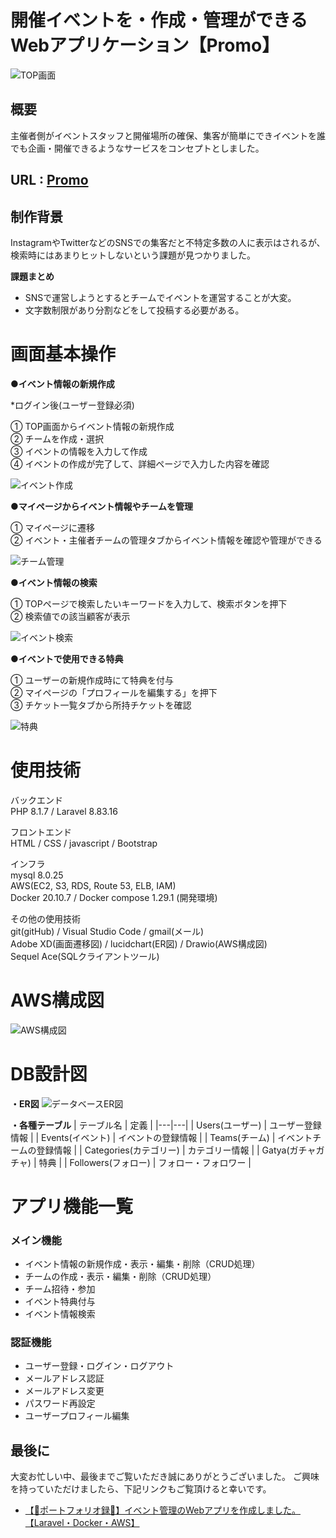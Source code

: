 # 開催イベントを・作成・管理ができるWebアプリケーション【Promo】

![TOP画面](readmeFolder/TOP画面.png)

## 概要
主催者側がイベントスタッフと開催場所の確保、集客が簡単にできイベントを誰でも企画・開催できるようなサービスをコンセプトとしました。

## URL : [Promo](http://54.178.80.114/ "Promo Home")

## 制作背景
InstagramやTwitterなどのSNSでの集客だと不特定多数の人に表示はされるが、
検索時にはあまりヒットしないという課題が見つかりました。


**課題まとめ**
- SNSで運営しようとするとチームでイベントを運営することが大変。
- 文字数制限があり分割などをして投稿する必要がある。

# 画面基本操作
**●イベント情報の新規作成** 

*ログイン後(ユーザー登録必須)

① TOP画面からイベント情報の新規作成  
② チームを作成・選択  
③ イベントの情報を入力して作成  
④ イベントの作成が完了して、詳細ページで入力した内容を確認

![イベント作成](readmeFolder/イベント作成.gif)

**●マイページからイベント情報やチームを管理**

① マイページに遷移  
② イベント・主催者チームの管理タブからイベント情報を確認や管理ができる  

![チーム管理](readmeFolder/チーム管理.gif)

**●イベント情報の検索**

① TOPページで検索したいキーワードを入力して、検索ボタンを押下  
② 検索値での該当顧客が表示  

![イベント検索](readmeFolder/検索.gif)

**●イベントで使用できる特典**

① ユーザーの新規作成時にて特典を付与  
② マイページの「プロフィールを編集する」を押下  
③ チケット一覧タブから所持チケットを確認  

![特典](readmeFolder/特典.png)

# 使用技術
バックエンド  
PHP 8.1.7 / Laravel 8.83.16

フロントエンド  
HTML / CSS / javascript / Bootstrap

インフラ  
mysql 8.0.25  
AWS(EC2, S3, RDS, Route 53, ELB, IAM)  
Docker 20.10.7 / Docker compose 1.29.1 (開発環境)

その他の使用技術  
git(gitHub) / Visual Studio Code / gmail(メール)  
Adobe XD(画面遷移図) / lucidchart(ER図) / Drawio(AWS構成図)  
Sequel Ace(SQLクライアントツール)


# AWS構成図
![AWS構成図](readmeFolder/AWS構成図.drawio.png)

# DB設計図
**・ER図**
![データベースER図](readmeFolder/データベースER図.png)

**・各種テーブル**
| テーブル名 | 定義 |
|---|---|
| Users(ユーザー) | ユーザー登録情報 |
| Events(イベント) | イベントの登録情報 |
| Teams(チーム) | イベントチームの登録情報 |
| Categories(カテゴリー) | カテゴリー情報 |
| Gatya(ガチャガチャ) | 特典 |
| Followers(フォロー) | フォロー・フォロワー |


# アプリ機能一覧
### メイン機能
- イベント情報の新規作成・表示・編集・削除（CRUD処理）  
- チームの作成・表示・編集・削除（CRUD処理）  
- チーム招待・参加  
- イベント特典付与  
- イベント情報検索  

### 認証機能
- ユーザー登録・ログイン・ログアウト  
- メールアドレス認証  
- メールアドレス変更  
- パスワード再設定  
- ユーザープロフィール編集  

## 最後に
大変お忙しい中、最後までご覧いただき誠にありがとうございました。
ご興味を持っていただけましたら、下記リンクもご覧頂けると幸いです。
- [【🔰ポートフォリオ録🔰】イベント管理のWebアプリを作成しました。【Laravel・Docker・AWS】](https://qiita.com/mugendai23/items/cc7c609c572668ec1f3d)